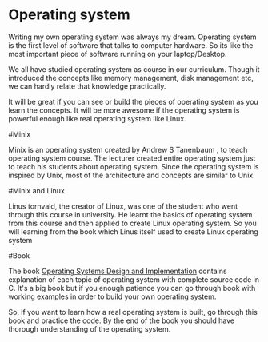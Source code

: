 # Operating system

Writing my own operating system was always my dream. Operating system is the first level of software that talks to computer hardware. So its like the most important piece of software running on your laptop/Desktop.

We all have studied operating system as course in our curriculum. Though it introduced the concepts like memory management, disk management etc, we can hardly relate that knowledge practically.

It will be great if you can see or build the pieces of operating system as you learn the concepts. It will be more awesome if the operating system is powerful enough like real operating system like Linux.


#Minix

Minix is an operating system created by Andrew S Tanenbaum , to teach operating system course. The lecturer created entire operating system just to teach his students about operating system. Since the operating system is inspired by Unix, most of the architecture and concepts are similar to Unix.


#Minix and Linux

Linus tornvald, the creator of Linux, was one of the student who went through this course in university. He learnt the basics of operating system from this course  and then applied to create Linux operating system. So you will learning from the book which Linus itself used to create Linux operating system


#Book

The book [Operating Systems Design and Implementation](http://www.amazon.com/Operating-Systems-Design-Implementation-Edition/dp/0131429388) contains explanation of each topic of operating system with complete source code in C. It's a big book but if you enough patience you can go through book with working examples in order to build your own operating system.

So, if you want to learn how a real operating system is built, go through this book and practice the code. By the end of the book you should have thorough understanding of the operating system.





